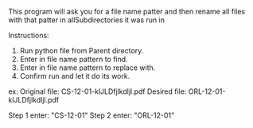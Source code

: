 This program will ask you for a file name patter and then rename all files with that patter in allSubdirectories it was run in 


Instructions: 

1. Run python file from Parent directory. 
2. Enter in file name pattern to find. 
3. Enter in file name pattern to replace with. 
4. Confirm run and let it do its work. 

ex: 
Original file: CS-12-01-klJLDfjlkdljl.pdf
Desired file: ORL-12-01-klJLDfjlkdljl.pdf

Step 1 enter: "CS-12-01"
Step 2 enter: "ORL-12-01"

